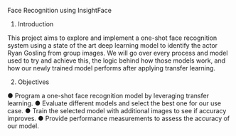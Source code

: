Face Recognition using InsightFace
1. Introduction
   
This project aims to explore and implement a one-shot face recognition system using a state of the art deep learning model to identify the actor Ryan Gosling from group images. We will go over every process and model used to try and achieve this, the logic behind how those models work, and how our newly trained model performs after applying transfer learning.

2. Objectives
   
● Program a one-shot face recognition model by leveraging transfer learning.
● Evaluate different models and select the best one for our use case.
● Train the selected model with additional images to see if accuracy improves.
● Provide performance measurements to assess the accuracy of our model.
